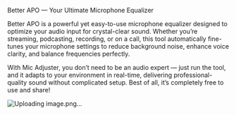 Better APO — Your Ultimate Microphone Equalizer

Better APO is a powerful yet easy-to-use microphone equalizer designed to optimize your audio input for crystal-clear sound. Whether you’re streaming, podcasting, recording, or on a call, this tool automatically fine-tunes your microphone settings to reduce background noise, enhance voice clarity, and balance frequencies perfectly.

With Mic Adjuster, you don’t need to be an audio expert — just run the tool, and it adapts to your environment in real-time, delivering professional-quality sound without complicated setup. Best of all, it’s completely free to use and share!





![Uploading image.png…]()
